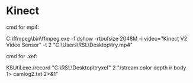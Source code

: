 # Kinect

cmd for mp4:

C:\\ffmpeg\\bin\\ffmpeg.exe -f dshow -rtbufsize 2048M -i video="Kinect V2 Video Sensor" -t 2 "C:\\Users\\RSL\\Desktop\\try.mp4"


cmd for .xef:

KSUtil.exe /record "C:\\RSL\\Desktop\\tryxef" 2 "/stream color depth ir body 1> camlog2.txt 2>&1"
